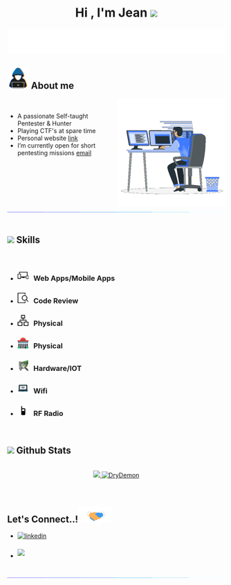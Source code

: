 
<h1 align="center"><b>Hi , I'm Jean </b><img src="https://media.giphy.com/media/hvRJCLFzcasrR4ia7z/giphy.gif" width="35"></h1>

<p align="center">
  <a href="https://github.com/DenverCoder1/readme-typing-svg"><img src="./animation.svg"></a>
</p>
	
## <picture><img src = "./about_me.gif" width = 50px></picture> **About me**

<picture> <img align="right" src="./Right_Side.gif" width = 250px></picture>

<br>

- A passionate Self-taught Pentester & Hunter
- Playing CTF's at spare time
- Personal website [link](https://jeanchartierkastler.com)
- I’m currently open for short pentesting missions [email](mailto:contact@jeanchartierkastler.com)

<br>

<img src="./bar.gif"><br><br>

## <img src="https://media2.giphy.com/media/QssGEmpkyEOhBCb7e1/giphy.gif?cid=ecf05e47a0n3gi1bfqntqmob8g9aid1oyj2wr3ds3mg700bl&rid=giphy.gif" width ="25"><b> Skills</b>
<br>

<p align="center">

- ### <img src="responsive-symbol-with-a-widescreen-monitor-a-cellphone-and-a-tablet-svgrepo-com.svg" width ="25"><b> &nbsp;&nbsp;Web Apps/Mobile Apps</b>
    
- ### <img src="review-screen-svgrepo-com.svg" width ="25"><b> &nbsp;&nbsp;Code Review</b>

- ### <img src="ethernet-svgrepo-com.svg" width ="25"><b> &nbsp;&nbsp;Physical</b>
    
- ### <img src="building-dome-svgrepo-com.svg" width ="25"><b> &nbsp;&nbsp;Physical</b>
    
- ### <img src="hardware-detect-svgrepo-com.svg" width ="25"><b> &nbsp;&nbsp;Hardware/IOT</b>
    

- ### <img src="wifi-svgrepo-com.svg" width ="25"><b> &nbsp;&nbsp;Wifi</b>
    
- ### <img src="radio-handheld-svgrepo-com.svg" width ="25"><b> &nbsp;&nbsp;RF Radio</b>
</p>


<br>


## <img src="https://media.giphy.com/media/iY8CRBdQXODJSCERIr/giphy.gif" width="35"><b> Github Stats </b>
<br>

<div align="center">

<a href="https://github.com/DryDemon/">
  <img src="https://github-readme-stats.vercel.app/api?username=DryDemon&include_all_commits=true&count_private=true&show_icons=true&line_height=20&title_color=7A7ADB&icon_color=2234AE&text_color=D3D3D3&bg_color=0,000000,130F40" width="450"/>
  <img src="https://github-readme-stats.vercel.app/api/top-langs?username=DryDemon&show_icons=true&locale=en&layout=compact&line_height=20&title_color=7A7ADB&icon_color=2234AE&text_color=D3D3D3&bg_color=0,000000,130F40" width="375"  alt="DryDemon"/>

</a>
</div>

<br>

<br>

## <b> Let's Connect..!</b><img src="./handshake.gif" width ="80">
<div align='left'>

<ul>

<li>
<a href="https://www.linkedin.com/in/jean-ck/" target="_blank">
<img src="https://img.shields.io/badge/linkedin:  Jean Chartier-%2300acee.svg?color=405DE6&style=for-the-badge&logo=linkedin&logoColor=white" alt=linkedin style="margin-bottom: 5px;"/>
</a>
</li>


<br>

<li>
<a href="mailto:contact@jeanchartierkastler.com" target="_blank">
<img src="https://img.shields.io/badge/gmail:  Jean Chartier-%23EA4335.svg?style=for-the-badge&logo=gmail&logoColor=white" t=mail style="margin-bottom: 5px;" />
</a>
</li>
	
</ul>
</div>

<br>
<img src="./bar.gif">
<br>
<br>
<br>

<div align='center'>

